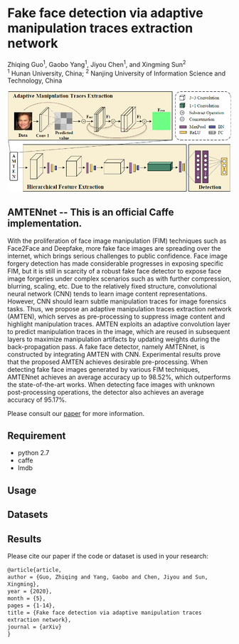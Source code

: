 # Fake face detection via adaptive manipulation traces extraction network

Zhiqing Guo<sup>1</sup>, 
Gaobo Yang<sup>1</sup>,
Jiyou Chen<sup>1</sup>,
and Xingming Sun<sup>2</sup></br>
<sup>1</sup> Hunan University, China; 
<sup>2</sup> Nanjing University of Information Science and Technology, China</br>

<img src="AMTENnet.png" alt="demo" width="600"/>


## AMTENnet -- This is an official Caffe implementation.
With the proliferation of face image manipulation (FIM) techniques such as Face2Face and Deepfake, more fake face images are spreading over the internet, which brings serious challenges to public confidence. Face image forgery detection has made considerable progresses in exposing specific FIM, but it is still in scarcity of a robust fake face detector to expose face image forgeries under complex scenarios such as with further compression, blurring, scaling, etc. Due to the relatively fixed structure, convolutional neural network (CNN) tends to learn image content representations. However, CNN should learn subtle manipulation traces for image forensics tasks. Thus, we propose
an adaptive manipulation traces extraction network (AMTEN), which serves as pre-processing to suppress image content and highlight manipulation traces. AMTEN exploits an adaptive convolution layer to predict manipulation traces in the image, which are reused in subsequent layers to maximize manipulation artifacts by updating weights during the back-propagation pass. A fake face detector, namely AMTENnet, is constructed by integrating AMTEN with CNN. Experimental results prove that the proposed AMTEN achieves desirable pre-processing. When detecting fake face images generated by various FIM techniques, AMTENnet achieves an average accuracy up to 98.52%, which outperforms the state-of-the-art works. When detecting face images with unknown post-processing operations, the detector also achieves an average accuracy of 95.17%.

Please consult our [paper](https://arxiv.org/abs/2005.04945) for more information.

## Requirement
- python 2.7
- caffe
- lmdb

## Usage


## Datasets


## Results




Please cite our paper if the code or dataset is used in your research:
```
@article{article,
author = {Guo, Zhiqing and Yang, Gaobo and Chen, Jiyou and Sun, Xingming},
year = {2020},
month = {5},
pages = {1-14},
title = {Fake face detection via adaptive manipulation traces extraction network},
journal = {arXiv}
}
```
